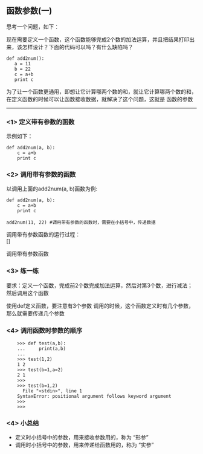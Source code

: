 ## 函数参数(一)
思考一个问题，如下：

现在需要定义一个函数，这个函数能够完成2个数的加法运算，并且把结果打印出来，该怎样设计？下面的代码可以吗？有什么缺陷吗？  

    def add2num():
       a = 11
       b = 22
       c = a+b
       print c

为了让一个函数更通用，即想让它计算哪两个数的和，就让它计算哪两个数的和，在定义函数的时候可以让函数接收数据，就解决了这个问题，这就是 函数的参数  

---
### <1> 定义带有参数的函数
示例如下：

    def add2num(a, b):
        c = a+b
        print c
### <2> 调用带有参数的函数
以调用上面的add2num(a, b)函数为例:


    def add2num(a, b):
        c = a+b
        print c

    add2num(11, 22) #调用带有参数的函数时，需要在小括号中，传递数据
调用带有参数函数的运行过程：  
[]

调用带有参数函数

### <3> 练一练
要求：定义一个函数，完成前2个数完成加法运算，然后对第3个数，进行减法；然后调用这个函数

使用def定义函数，要注意有3个参数
调用的时候，这个函数定义时有几个参数，那么就需要传递几个参数
### <4> 调用函数时参数的顺序
        >>> def test(a,b):
        ...     print(a,b)
        ...
        >>> test(1,2)
        1 2
        >>> test(b=1,a=2)
        2 1
        >>>
        >>> test(b=1,2)
          File "<stdin>", line 1
        SyntaxError: positional argument follows keyword argument
        >>>
        >>>
### <4> 小总结
+ 定义时小括号中的参数，用来接收参数用的，称为 “形参”  
+ 调用时小括号中的参数，用来传递给函数用的，称为 “实参”
